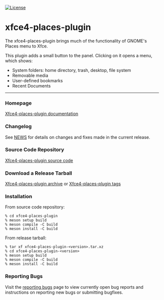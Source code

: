 [![License](https://img.shields.io/badge/License-GPL%20v2-blue.svg)](https://gitlab.xfce.org/panel-plugins/xfce4-places-plugin/-/blob/master/COPYING)

# xfce4-places-plugin

The xfce4-places-plugin brings much of the functionality of GNOME's Places menu to Xfce.

This plugin adds a small button to the panel. Clicking on it opens a menu, which shows:
* System folders: home directory, trash, desktop, file system
* Removable media
* User-defined bookmarks
* Recent Documents

----

### Homepage

[Xfce4-places-plugin documentation](https://docs.xfce.org/panel-plugins/xfce4-places-plugin)

### Changelog

See [NEWS](https://gitlab.xfce.org/panel-plugins/xfce4-places-plugin/-/blob/master/NEWS) for details on changes and fixes made in the current release.

### Source Code Repository

[Xfce4-places-plugin source code](https://gitlab.xfce.org/panel-plugins/xfce4-places-plugin)

### Download a Release Tarball

[Xfce4-places-plugin archive](https://archive.xfce.org/src/panel-plugins/xfce4-places-plugin)
    or
[Xfce4-places-plugin tags](https://gitlab.xfce.org/panel-plugins/xfce4-places-plugin/-/tags)

### Installation

From source code repository: 

    % cd xfce4-places-plugin
    % meson setup build
    % meson compile -C build
    % meson install -C build

From release tarball:

    % tar xf xfce4-places-plugin-<version>.tar.xz
    % cd xfce4-places-plugin-<version>
    % meson setup build
    % meson compile -C build
    % meson install -C build

### Reporting Bugs

Visit the [reporting bugs](https://docs.xfce.org/panel-plugins/xfce4-places-plugin/bugs) page to view currently open bug reports and instructions on reporting new bugs or submitting bugfixes.

